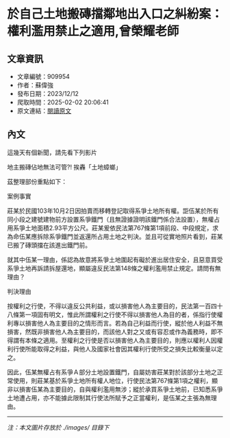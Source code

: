 # 於自己土地搬磚擋鄰地出入口之糾紛案：權利濫用禁止之適用,曾榮耀老師

## 文章資訊
- 文章編號：909954
- 作者：蘇偉強
- 發布日期：2023/12/12
- 爬取時間：2025-02-02 20:06:41
- 原文連結：[閱讀原文](https://real-estate.get.com.tw/Columns/detail.aspx?no=909954)

## 內文
這幾天有個新聞，請先看下列影片

地主搬磚佔地無法可管?! 挨轟「土地蟑螂」

茲整理部份重點如下：

案例事實

莊某於民國103年10月2日因拍賣而移轉登記取得系爭土地所有權。詎伍某於所有同小段之建號建物前方設置系爭鐵門（且無證據證明該鐵門係合法設置），無權占用系爭土地面積2.93平方公尺。莊某爰依民法第767條第1項前段、中段規定，求為命伍某應拆除系爭鐵門並返還所占用土地之判決。並且可從實地照片看到，莊某已搬了磚頭擋在該進出鐵門前。

就其中伍某一理由，係認為故意將系爭土地圍起有礙於進出居住安全，且惡意買受系爭土地再訴請拆屋還地，顯屬違反民法第148條之權利濫用禁止規定。請問有無理由？

判決理由

按權利之行使，不得以違反公共利益，或以損害他人為主要目的，民法第一百四十八條第一項固有明文，惟此所謂權利之行使不得以損害他人為目的者，係指行使權利專以損害他人為主要目的之情形而言。若為自己利益而行使，縱於他人利益不無損害，然既非損害他人為主要目的，而該他人對之又或有容忍或作為義務時，即不得謂有本條之適用。至權利之行使是否以損害他人為主要目的，則應以權利人因權利行使所能取得之利益，與他人及國家社會因其權利行使所受之損失比較衡量以定之。

因此，伍某無權占有系爭Ａ部分土地設置鐵門，自屬妨害莊某對於該部分土地之正常使用，則莊某基於系爭土地所有權人地位，行使民法第767條第1項之權利，顯非以損害伍某為主要目的，自與權利濫用無涉；縱於承買系爭土地前，已知悉系爭土地遭占用，亦不能據此限制其行使法所賦予之正當權利，是伍某之主張為無理由。

---
*注：本文圖片存放於 ./images/ 目錄下*
